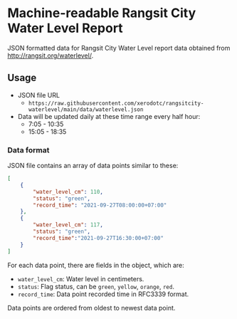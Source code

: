 # Machine-readable Rangsit City Water Level Report

JSON formatted data for Rangsit City Water Level report data obtained from http://rangsit.org/waterlevel/.

## Usage

* JSON file URL
    * `https://raw.githubusercontent.com/xerodotc/rangsitcity-waterlevel/main/data/waterlevel.json`
* Data will be updated daily at these time range every half hour:
    * 7:05 - 10:35
    * 15:05 - 18:35

### Data format

JSON file contains an array of data points similar to these:
```json
[
    {
        "water_level_cm": 110,
        "status": "green",
        "record_time": "2021-09-27T08:00:00+07:00"
    },
    {
        "water_level_cm": 117,
        "status": "green",
        "record_time":"2021-09-27T16:30:00+07:00"
    }
]
```

For each data point, there are fields in the object, which are:
* `water_level_cm`: Water level in centimeters.
* `status`: Flag status, can be `green`, `yellow`, `orange`, `red`.
* `record_time`: Data point recorded time in RFC3339 format.

Data points are ordered from oldest to newest data point.
